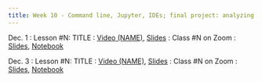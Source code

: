 ```yaml
---
title: Week 10 - Command line, Jupyter, IDEs; final project: analyzing data
---
```


Dec. 1
: Lesson #N: TITLE
  : [Video (NAME)](#), [Slides](#)
: Class #N on Zoom
  : [Slides](#), [Notebook](#)

Dec. 3
: Lesson #N: TITLE
  : [Video (NAME)](#), [Slides](#)
: Class #N on Zoom
  : [Slides](#), [Notebook](#)
